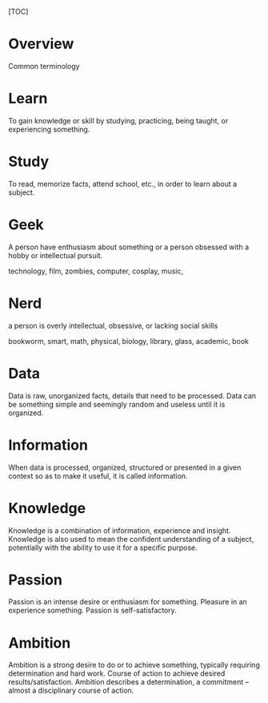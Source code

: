 [TOC]

# Overview
Common terminology

# Learn
To gain knowledge or skill by studying, practicing, being taught, or experiencing something.

# Study
To read, memorize facts, attend school, etc., in order to learn about a subject.

# Geek
A person have enthusiasm about something or a person obsessed with a hobby or intellectual pursuit.

technology, film, zombies, computer, cosplay, music,

# Nerd
a person is overly intellectual, obsessive, or lacking social skills

bookworm, smart, math, physical, biology, library, glass, academic, book

# Data
Data is raw, unorganized facts, details that need to be processed. Data can be something simple and seemingly random and useless until it is organized.

# Information
When data is processed, organized, structured or presented in a given context so as to make it useful, it is called information.

# Knowledge
Knowledge is a combination of information, experience and insight. Knowledge is also used to mean the confident understanding of a subject, potentially with the ability to use it for a specific purpose.

# Passion
Passion is an intense desire or enthusiasm for something. Pleasure in an experience something. Passion is self-satisfactory.

# Ambition
Ambition is a strong desire to do or to achieve something, typically requiring determination and hard work. Course of action to achieve desired results/satisfaction. Ambition describes a determination, a commitment – almost a disciplinary course of action.
